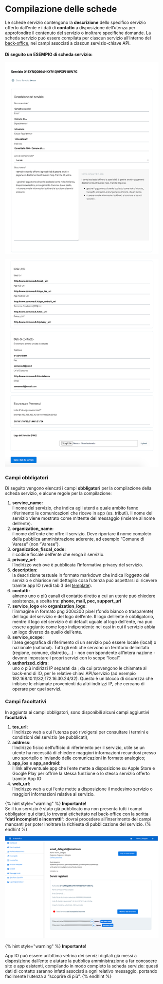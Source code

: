 # Compilazione delle schede

Le schede servizio contengono la **descrizione** dello specifico servizio offerto dall’ente e i dati di **contatto** a disposizione dell’utenza per approfondire il contenuto del servizio o inoltrare specifiche domande. La scheda servizio può essere compilata per ciascun servizio all’interno del [back-office](https://developers.italia.it/it/io/), nei campi associati a ciascun servizio-chiave API.

#### Di seguito un ESEMPIO di scheda servizio: <a href="#_o6q8lhbtf5r3" id="_o6q8lhbtf5r3"></a>

![](../.gitbook/assets/0)

![](../.gitbook/assets/1)

### Campi obbligatori <a href="#_s4gp5hbiuxd1" id="_s4gp5hbiuxd1"></a>

Di seguito vengono elencati i campi **obbligatori** per la compilazione della scheda servizio, e alcune regole per la compilazione:

1. **service\_name:**\
   il nome del servizio, che indica agli utenti a quale ambito fanno riferimento le comunicazioni che riceve in app (es. tributi). Il nome del servizio viene mostrato come mittente del messaggio (insieme al nome dell’ente).
2. **organization\_name:**\
   il nome dell’ente che offre il servizio. Deve riportare il nome completo della pubblica amministrazione aderente, ad esempio “Comune di Varese” (non “Varese”).
3. **organization\_fiscal\_code:**\
   il codice fiscale dell’ente che eroga il servizio.
4. **privacy\_url**:\
   l’indirizzo web ove è pubblicata l’informativa privacy del servizio.
5. **description:**\
   la descrizione testuale in formato markdown che indica l’oggetto del servizio e chiarisce nel dettaglio cosa l’utenza può aspettarsi di ricevere tramite app IO (vedi tab 3 del [template](https://io.italia.it/assets/download/it/onboarding/210729\_io\_onboarding\_enti-template\_messaggi\_e\_servizi.xlsx)).
6. **contatti:**\
   almeno uno o più canali di contatto diretto a cui un utente può chiedere assistenza, a scelta tra: **phone, mail, pec, support\_url**
7. **service\_logo** e/o **organization\_logo**:\
   l’immagine in formato png 300x300 pixel (fondo bianco o trasparente) del logo del servizio e del logo dell’ente. Il logo dell’ente è obbligatorio, mentre il logo del servizio è di default uguale al logo dell’ente, ma può essere aggiunto come logo indipendente nei casi in cui il servizio abbia un logo diverso da quello dell’ente.
8. **service\_scope**:\
   l’area geografica di riferimento di un servizio può essere locale (local) o nazionale (national). Tutti gli enti che servono un territorio delimitato (regione, comune, distretto,...) - non corrispondente all’intera nazione - devono impostare i propri servizi con lo scope “local”.
9. **authorized\_cidrs**:\
   uno o più indirizzi IP separati da ; da cui provengono le chiamate al back-end di IO, per le relative chiavi API/servizio (ad esempio 192.168.10.11/32;172.16.30.24/32). Questo è un blocco di sicurezza che inibisce le chiamate provenienti da altri indirizzi IP, che cercano di operare per quei servizi.

### Campi facoltativi <a href="#_9pcrgk4kbjb6" id="_9pcrgk4kbjb6"></a>

In aggiunta ai campi obbligatori, sono disponibili alcuni campi aggiuntivi **facoltativi**:

1. **tos\_url:**\
   l’indirizzo web a cui l’utenza può rivolgersi per consultare i termini e condizioni del servizio (se pubblicati);
2. **address:**\
   l’indirizzo fisico dell’ufficio di riferimento per il servizio, utile se un utente ha necessità di chiedere maggiori informazioni recandosi presso uno sportello o inviando delle comunicazioni in formato analogico;
3. **app\_ios** e **app\_android**:\
   il link all’eventuale app che l’ente mette a disposizione su Apple Store e Google Play per offrire la stessa funzione o lo stesso servizio offerto tramite App IO
4. **web\_url:**\
   l’indirizzo web a cui l’ente mette a disposizione il medesimo servizio o maggiori informazioni relative al servizio.

{% hint style="warning" %}
**Importante!**\
Se il tuo servizio è stato già pubblicato ma non presenta tutti i campi obbligatori qui citati, lo troverai etichettato nel back-office con la scritta “**dati incompleti o incorretti**”: dovrai procedere all’inserimento dei campi mancanti per poter inoltrare la richiesta di pubblicazione del servizio.
{% endhint %}

![](../.gitbook/assets/2)

{% hint style="warning" %}
**Importante!**

App IO può essere un’ottima vetrina dei servizi digitali già messi a disposizione dall’ente e aiutare la pubblica amministrazione a far conoscere sito e app esistenti, compilando in modo completo la scheda servizio: questi dati di contatto saranno infatti associati a ogni relativo messaggio, portando facilmente l’utenza a “scoprire di più”.
{% endhint %}

